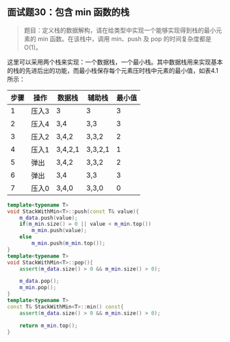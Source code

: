 ## 面试题30：包含 min 函数的栈

> 题目：定义栈的数据解构，请在给类型中实现一个能够实现得到栈的最小元素的 min 函数。在该栈中，调用 min、push 及 pop 的时间复杂度都是 O(1)。

这里可以采用两个栈来实现：一个数据栈，一个最小栈。其中数据栈用来实现基本的栈的先进后出的功能，而最小栈保存每个元素压时栈中元素的最小值，如表4.1所示：

|步骤|操作|数据栈|辅助栈|最小值|
|-|-|-|-|-|
|1|压入3|3|3|3|
|2|压入4|3,4|3,3|3|
|3|压入2|3,4,2|3,3,2|2|
|4|压入1|3,4,2,1|3,3,2,1|1|
|5|弹出|3,4,2|3,3,2|2|
|6|弹出|3,4|3,3|3|
|7|压入0|3,4,0|3,3,0|0|

```cpp
template<typename T>
void StackWithMin<T>::push(const T& value){
    m_data.push(value);
    if(m_min.size() = 0 || value < m_min.top())
        m_min.push(value);
    else
        m_min.push(m_min.top());
}
template<typename T>
void StackWithMin<T>::pop(){
    assert(m_data.size() > 0 && m_min.size() > 0);

    m_data.pop();
    m_min.pop();
}
template<typename T>
const T& StackWithMin<T>::min() const{
    assert(m_data.size() > 0 && m_min.size() > 0);

    return m_min.top();
}
```
